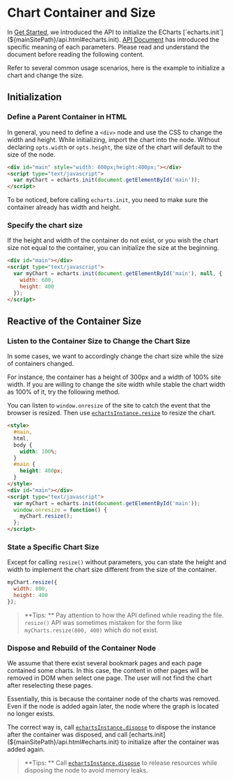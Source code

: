 # Chart Container and Size

In [Get Started](${lang}/get-started), we introduced the API to initialize the ECharts [`echarts.init`](${mainSitePath}/api.html#echarts.init). [API Document](${mainSitePath}/api.html#echarts.init) has introduced the specific meaning of each parameters. Please read and understand the document before reading the following content.

Refer to several common usage scenarios, here is the example to initialize a chart and change the size.

## Initialization

### Define a Parent Container in HTML

In general, you need to define a `<div>` node and use the CSS to change the width and height. While initializing, import the chart into the node. Without declaring `opts.width` or `opts.height`, the size of the chart will default to the size of the node.

```html
<div id="main" style="width: 600px;height:400px;"></div>
<script type="text/javascript">
  var myChart = echarts.init(document.getElementById('main'));
</script>
```

To be noticed, before calling `echarts.init`, you need to make sure the container already has width and height.

### Specify the chart size

If the height and width of the container do not exist, or you wish the chart size not equal to the container, you can initialize the size at the beginning.

```html
<div id="main"></div>
<script type="text/javascript">
  var myChart = echarts.init(document.getElementById('main'), null, {
    width: 600,
    height: 400
  });
</script>
```

## Reactive of the Container Size

### Listen to the Container Size to Change the Chart Size

In some cases, we want to accordingly change the chart size while the size of containers changed.

For instance, the container has a height of 300px and a width of 100% site width. If you are willing to change the site width while stable the chart width as 100% of it, try the following method.

You can listen to `window.onresize` of the site to catch the event that the browser is resized. Then use [`echartsInstance.resize`](${mainSitePath}api.html#echartsInstance.resize) to resize the chart.

```html
<style>
  #main,
  html,
  body {
    width: 100%;
  }
  #main {
    height: 400px;
  }
</style>
<div id="main"></div>
<script type="text/javascript">
  var myChart = echarts.init(document.getElementById('main'));
  window.onresize = function() {
    myChart.resize();
  };
</script>
```

### State a Specific Chart Size

Except for calling `resize()` without parameters, you can state the height and width to implement the chart size different from the size of the container.

```js
myChart.resize({
  width: 800,
  height: 400
});
```

> **Tips: ** Pay attention to how the API defined while reading the file. `resize()` API was sometimes mistaken for the form like `myCharts.resize(800, 400)` which do not exist.

### Dispose and Rebuild of the Container Node

We assume that there exist several bookmark pages and each page contained some charts. In this case, the content in other pages will be removed in DOM when select one page. The user will not find the chart after reselecting these pages.

Essentially, this is because the container node of the charts was removed. Even if the node is added again later, the node where the graph is located no longer exists.

The correct way is, call [`echartsInstance.dispose`](${mainSitePath}api.html#echartsInstance.dispose) to dispose the instance after the container was disposed, and call [echarts.init](${mainSitePath}/api.html#echarts.init) to initialize after the container was added again.

> **Tips: ** Call [`echartsInstance.dispose`](${mainSitePath}api.html#echartsInstance.dispose) to release resources while disposing the node to avoid memory leaks.

